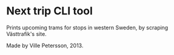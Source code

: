 # Next trip CLI tool

Prints upcoming trams for stops in western Sweden, by scraping Västtrafik's site.

Made by Ville Petersson, 2013.